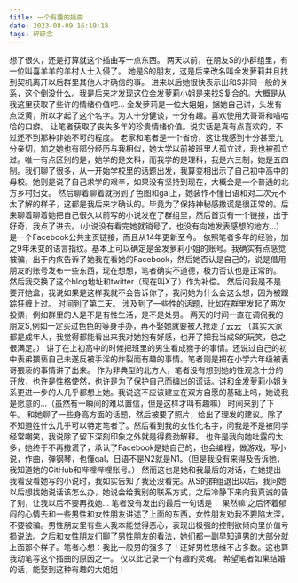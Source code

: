 ```yaml
---
title: 一个有趣的插曲
date: 2023-08-09 16:19:18
tags: 碎碎念
---
```

想了很久，还是打算就这个插曲写一点东西。
两天以前，在朋友S的小群组里，有一位叫喜羊羊的羊村人士入侵了。
她是S的朋友，这是后来改名叫金发萝莉并且找到契机离开以后群里其他人才确信的事。
进来以后她很快表示出和S非同一般的关系，这个倒没什么。我是后来才发现这位金发萝莉小姐是来找S复合的。大概是从我这里获取了些许的情绪价值吧...
金发萝莉是一位大姐姐，据她自己讲，头发有点泛黄，所以才起了这个名字。为人十分健谈，十分有趣。喜欢使用大哥哥和喵哈哈的口癖。
让笔者获取了丧失多年的珍贵情绪价值。说实话是真有点喜欢的，不过还不到那种非她不可的程度。
老家和笔者是一个省份，这让我感到十分甚至九分亲切，加之她也有部分经历与我相似，她大学以前被班里人孤立过，我也被孤立过。唯一有点区别的是，她学的是文科，而我学的是理科，我是六三制，她是五四制。我们聊了很多，从一开始学校里的话题出发，我算变相出示了自己初中高中的母校。她则是说了自己求学的艰辛，如果没有坚持到现在，大概会是一个普通的北方乡村妇女。
然后聊着聊着就拐到了色图和gal上，她装作不懂日语和对二次元不太了解的样子，这都是我后来才确认的。毕竟为了保持神秘感撒谎是很正常的。后来聊着聊着她把自己很久以前写的小说发在了群组里，然后首页有一个链接，出于好奇，我点了进去。（小说没有看完她就销号了，也没有向她发表感想的地方...）
是一个Facebook公共主页链接，而且从14年更新至今。
依照笔者多年的经验，加之9年未变的语言指纹。基本上可以确定是金发萝莉小姐的账号。我确实有点感觉被骗，出于内疚告诉了她我在看她的Facebook，然后她否认是自己的，说是借用朋友的账号发布一些东西，现在想想，笔者确实不道德，极力否认也是正常的。
然后我交换了这个blog地址和twitter（现在叫X了）作为补偿。
然后问我是不是要开她盒，我说如果是这样我就不会告诉你了，我问她为什么会这么想，因为被跟踪狂缠上过。
时间到了第二天。
涉及到了一些性的话题，比如在群里发起了两次投票，例如群里的人是不是有性生活，是不是处男。
两天的时间一直在调侃我的朋友S,例如一定买过色色的等身手办，再不娶她就要被人抢走了云云
（其实大家都是成年人，我觉得都能看出来我对她抱有好感，也开了把我当成S的玩笑，总之很满足。）
讲了在上初高中的时候把班里的男生看成猴子的事情。还说过自己的初中表弟猥亵自己未遂反被手淫的炸裂而有趣的事情。笔者则是把在小学六年级被表哥猥亵的事情讲了出来。
作为非典型的北方人，笔者没有想到她的性观念十分的开放，也许是性格使然，也许是为了保护自己而编出的谎话。讲和金发萝莉小姐关系更进一步的人几乎都想上她。我说这不应该建立在双方自愿的基础上吗，她说我是愿意的...（虽然有一瞬间的难以置信，但是这样才叫有趣嘛）
时间来到了下午。
和她聊了一些身高方面的话题，然后被要了照片，给出了理发的建议。除了不知道姓什么几乎可以特定笔者了。然后看到我的女性化名字，问我是不是被同学经常嘲笑，我说除了留下深刻印象之外就是得费劲解释。
也许是我向她吐露的太多，她终于不再撒谎了，承认了Facebook是她自己的，也会编程，做游戏，写小说，作曲，弹钢琴，也懂gal，日语不是N2就是N1。（但是我没有来得及告诉她，我知道她的GitHub和哔哩哔哩账号。）
然而这也是她和我最后的对话，在她提出我看没看她写的小说时，我如实告知了我还没看完。从S的群组退出以后，我问她以后想找她说话该怎么办，她说会给我别的联系方式，之后冷静下来向我真诚的告了别，让我以后不要再找她...
笔者没有发出的最后一句话是：
果然嘛
之后怀着郁闷的心情去和一些男性和女性朋友讲述了上面的东西，女性朋友劝我不要陷太深，不要被骗。男性朋友里有些人我本能觉得恶心，表现出极强的控制欲倾向里价值亏损说法。之后和女性朋友们聊了男性朋友的看法，她们都一副早知道男的大部分就上面那个样子。笔者心想：我比一般男的强多了！还好男性思维不占多数。这也算我动笔写这个插曲的原因之一。
仅以此记录一个有趣的灵魂。
希望笔者如果结婚的话，能娶到这种有趣的大姐姐！
